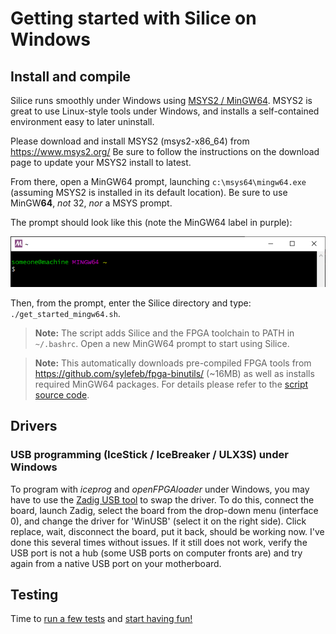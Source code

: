 # Getting started with Silice on Windows

## Install and compile

Silice runs smoothly under Windows using [MSYS2 / MinGW64](https://www.msys2.org/). MSYS2 is great to
use Linux-style tools under Windows, and installs a self-contained environment easy to later uninstall.

Please download and install MSYS2 (msys2-x86_64) from https://www.msys2.org/
Be sure to follow the instructions on the download page to update your MSYS2 install to latest.

From there, open a MinGW64 prompt, launching `c:\msys64\mingw64.exe` (assuming MSYS2 is
installed in its default location). Be sure to use MinGW**64**, *not* 32, *nor* a MSYS prompt.

The prompt should look like this (note the MinGW64 label in purple):
<p align="center">
  <img width="512" src="learn-silice/figures/mingw64_prompt.png">
</p>

Then, from the prompt, enter the Silice directory and type: `./get_started_mingw64.sh`.

> **Note:** The script adds Silice and the FPGA toolchain to PATH in` ~/.bashrc`. Open a new MinGW64 prompt to start using Silice.

> **Note:** This automatically downloads pre-compiled FPGA tools from https://github.com/sylefeb/fpga-binutils/ (~16MB) as well as installs required MinGW64 packages. For details please refer to the [script source code](get_started_mingw64.sh).

## Drivers

### USB programming (IceStick / IceBreaker / ULX3S) under Windows
To program with *iceprog* and *openFPGAloader* under Windows, you may have to use the [Zadig USB tool](https://zadig.akeo.ie/) to swap the driver. To do this, connect the board, launch Zadig, select the board from the drop-down menu (interface 0), and change the driver for 'WinUSB' (select it on the right side). Click replace, wait, disconnect the board, put it back, should be working now. I've done this several times without issues. If it still does not work, verify the USB port is not a hub (some USB ports on computer fronts are) and try again from a native USB port on your motherboard.

## Testing

Time to [run a few tests](GetStarted.md#testing) and [start having fun!](projects/README.md)
